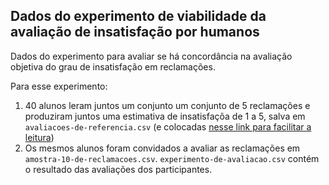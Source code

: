 ## Dados do experimento de viabilidade da avaliação de insatisfação por humanos

Dados do experimento para avaliar se há concordância na avaliação objetiva do grau de insatisfação em reclamações.

Para esse experimento:

1. 40 alunos leram juntos um conjunto um conjunto de 5 reclamações e produziram juntos uma estimativa de insatisfaçõa de 1 a 5, salva em `avaliacoes-de-referencia.csv` (e colocadas [nesse link para facilitar a leitura](https://docs.google.com/spreadsheets/d/1wxowXj1g2QIZZynPHr-dY4zU92Tm4Ca9Y0WIYKDtpoQ/edit?usp=sharing))
2. Os mesmos alunos foram convidados a avaliar as reclamações em `amostra-10-de-reclamacoes.csv`. `experimento-de-avaliacao.csv` contém o resultado das avaliações dos participantes. 